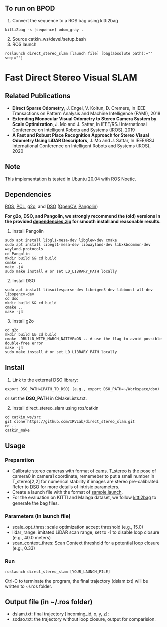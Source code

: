 ## To run on BPOD
1. Convert the sequence to a ROS bag using kitti2bag
```
kitti2bag -s [sequence] odom_gray .
```
2. Source catkin_ws/devel/setup.bash
3. ROS launch
```
roslaunch direct_stereo_slam [launch file] [bag(absolute path):="" seq:=""]
```

# Fast Direct Stereo Visual SLAM
## Related Publications
- **Direct Sparse Odometry**, J. Engel, V. Koltun, D. Cremers, In IEEE Transactions on Pattern Analysis and Machine Intelligence (PAMI), 2018
- **Extending Monocular Visual Odometry to Stereo Camera System by Scale Optimization**, J. Mo and J. Sattar, In IEEE/RSJ International Conference on Intelligent Robots and Systems (IROS), 2019
- **A Fast and Robust Place Recognition Approach for Stereo Visual Odometry Using LiDAR Descriptors**, J. Mo and J. Sattar, In IEEE/RSJ International Conference on Intelligent Robots and Systems (IROS), 2020

## Note
This implementation is tested in Ubuntu 20.04 with ROS Noetic.

## Dependencies
[ROS](https://www.ros.org/), [PCL](https://pointclouds.org/), [g2o](https://github.com/RainerKuemmerle/g2o), and [DSO](https://github.com/JakobEngel/dso) ([OpenCV](https://opencv.org/), [Pangolin](https://github.com/stevenlovegrove/Pangolin))

**For g2o, DSO, and Pangolin, we strongly recommend the (old) versions in the provided [dependencies.zip](https://github.com/IRVLab/direct_stereo_slam/blob/master/dependencies.zip) for smooth install and reasonable results.**
1. Install Pangolin
```
sudo apt install libgl1-mesa-dev libglew-dev cmake 
sudo apt install libegl1-mesa-dev libwayland-dev libxkbcommon-dev wayland-protocols
cd Pangolin
mkdir build && cd build
cmake ..
make -j4
sudo make install # or set LD_LIBRARY_PATH locally
```
2. Install DSO
```
sudo apt install libsuitesparse-dev libeigen3-dev libboost-all-dev libopencv-dev
cd dso
mkdir build && cd build
cmake ..
make -j4
```
3. Install g2o
```
cd g2o
mkdir build && cd build
cmake -DBUILD_WITH_MARCH_NATIVE=ON .. # use the flag to avoid possible double-free error
make -j4
sudo make install # or set LD_LIBRARY_PATH locally
```

## Install
1. Link to the external DSO library:
```
export DSO_PATH=[PATH_TO_DSO] (e.g., export DSO_PATH=~/Workspace/dso)
```
or set the **DSO_PATH** in CMakeLists.txt.

2. Install direct_stereo_slam using ros/catkin 
```
cd catkin_ws/src
git clone https://github.com/IRVLab/direct_stereo_slam.git
cd ..
catkin_make
```

## Usage
### Preparation
- Calibrate stereo cameras with format of [cams](https://github.com/IRVLab/direct_stereo_slam/blob/master/cams). T_stereo is the pose of camera0 in camera1 coordinate, rememeber to put a small number in T_stereo[2,2] for numerical stability if images are stereo pre-calibrated. Refer to [DSO](https://github.com/JakobEngel/dso) for more details of intrisic parameters.
- Create a launch file with the format of [sample.launch](https://github.com/IRVLab/direct_stereo_slam/blob/master/launch/sample.launch).
- For the evaluation on KITTI and Malaga dataset, we follow [kitti2bag](https://github.com/tomas789/kitti2bag) to generate the bag files.
### Parameters (in launch file)
- scale_opt_thres: scale optimization accept threshold (e.g., 15.0)
- lidar_range: imitated LiDAR scan range, set to -1 to disable loop closure (e.g., 40.0 meters)
- scan_context_thres: Scan Context threshold for a potential loop closure  (e.g., 0.33)
### Run

```
roslaunch direct_stereo_slam [YOUR_LAUNCH_FILE]
```

Ctrl-C to terminate the program, the final trajectory (dslam.txt) will be written to ~/.ros folder.

## Output file (in ~/.ros folder)
- dslam.txt: final trajectory [incoming_id, x, y, z];
- sodso.txt: the trajectory without loop closure, output for comparision.
